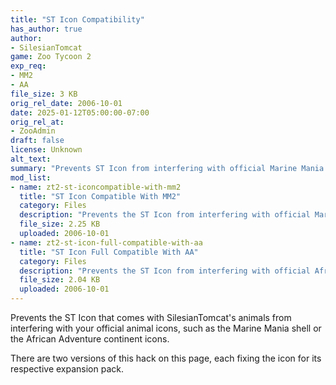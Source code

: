 ```yaml
---
title: "ST Icon Compatibility"
has_author: true
author: 
- SilesianTomcat
game: Zoo Tycoon 2
exp_req: 
- MM2
- AA
file_size: 3 KB
orig_rel_date: 2006-10-01
date: 2025-01-12T05:00:00-07:00
orig_rel_at: 
- ZooAdmin
draft: false
license: Unknown
alt_text: 
summary: "Prevents ST Icon from interfering with official Marine Mania icons."
mod_list:
- name: zt2-st-iconcompatible-with-mm2
  title: "ST Icon Compatible With MM2"
  category: Files
  description: "Prevents the ST Icon from interfering with official Marine Mania icons."
  file_size: 2.25 KB
  uploaded: 2006-10-01
- name: zt2-st-icon-full-compatible-with-aa
  title: "ST Icon Full Compatible With AA"
  category: Files
  description: "Prevents the ST Icon from interfering with official African Adventure icons."
  file_size: 2.04 KB
  uploaded: 2006-10-01
---
```

Prevents the ST Icon that comes with SilesianTomcat's animals from interfering with your official animal icons, such as the Marine Mania shell or the African Adventure continent icons.

There are two versions of this hack on this page, each fixing the icon for its respective expansion pack.

